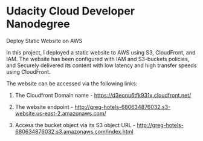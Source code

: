 # Udacity Cloud Developer Nanodegree 

Deploy Static Website on AWS

In this project, I deployed a static website to AWS using S3, CloudFront, and IAM.
The website has been configured with IAM and S3-buckets policies, and Securely delivered its content with low latency and high transfer speeds using CloudFront.

The website can be accessed via the following links:

1. The Cloudfront Domain name - https://d3eonu6tfk931x.cloudfront.net/

2. The website endpoint - http://greg-hotels-680634876032.s3-website.us-east-2.amazonaws.com/

3. Access the bucket object via its S3 object URL - http://greg-hotels-680634876032.s3.amazonaws.com/index.html


